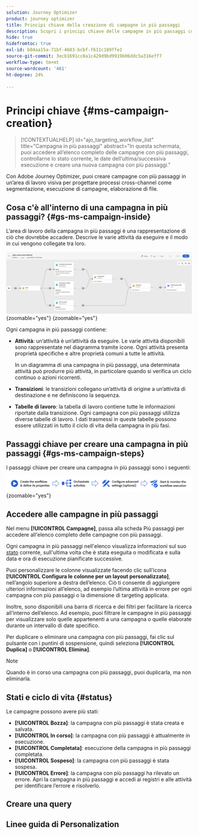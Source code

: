 ```yaml
---
solution: Journey Optimizer
product: journey optimizer
title: Principi chiave della creazione di campagne in più passaggi
description: Scopri i principi chiave delle campagne in più passaggi con Adobe Journey Optimizer
hide: true
hidefromtoc: true
exl-id: b04aa15a-71bf-4683-bcbf-f611c189ffe1
source-git-commit: 3ecb1691cc8a1c429d9bd9919b06ddc5a316eff7
workflow-type: tm+mt
source-wordcount: '461'
ht-degree: 24%

---
```


# Principi chiave {#ms-campaign-creation}

>[!CONTEXTUALHELP]
>id="ajo_targeting_workflow_list"
>title="Campagna in più passaggi"
>abstract="In questa schermata, puoi accedere all’elenco completo delle campagne con più passaggi, controllarne lo stato corrente, le date dell’ultima/successiva esecuzione e creare una nuova campagna con più passaggi."

Con Adobe Journey Optimizer, puoi creare campagne con più passaggi in un’area di lavoro visiva per progettare processi cross-channel come segmentazione, esecuzione di campagne, elaborazione di file.

## Cosa c&#39;è all&#39;interno di una campagna in più passaggi? {#gs-ms-campaign-inside}

L’area di lavoro della campagna in più passaggi è una rappresentazione di ciò che dovrebbe accadere. Descrive le varie attività da eseguire e il modo in cui vengono collegate tra loro.

![](assets/workflow-example.png){zoomable="yes"} {zoomable="yes"}

Ogni campagna in più passaggi contiene:

* **Attività**: un’attività è un’attività da eseguire. Le varie attività disponibili sono rappresentate nel diagramma tramite icone. Ogni attività presenta proprietà specifiche e altre proprietà comuni a tutte le attività.

  In un diagramma di una campagna in più passaggi, una determinata attività può produrre più attività, in particolare quando si verifica un ciclo continuo o azioni ricorrenti.

* **Transizioni**: le transizioni collegano un’attività di origine a un’attività di destinazione e ne definiscono la sequenza.

* **Tabelle di lavoro**: la tabella di lavoro contiene tutte le informazioni riportate dalla transizione. Ogni campagna con più passaggi utilizza diverse tabelle di lavoro. I dati trasmessi in queste tabelle possono essere utilizzati in tutto il ciclo di vita della campagna in più fasi.

## Passaggi chiave per creare una campagna in più passaggi {#gs-ms-campaign-steps}

I passaggi chiave per creare una campagna in più passaggi sono i seguenti:

![](assets/workflow-creation-process.png){zoomable="yes"}

## Accedere alle campagne in più passaggi

Nel menu **[!UICONTROL Campagne]**, passa alla scheda Più passaggi per accedere all&#39;elenco completo delle campagne con più passaggi.

Ogni campagna in più passaggi nell&#39;elenco visualizza informazioni sul suo [stato](#status) corrente, sull&#39;ultima volta che è stata eseguita o modificata e sulla data e ora di esecuzione pianificate successive.

Puoi personalizzare le colonne visualizzate facendo clic sull’icona **[!UICONTROL Configura le colonne per un layout personalizzato]**, nell’angolo superiore a destra dell’elenco. Ciò ti consente di aggiungere ulteriori informazioni all’elenco, ad esempio l’ultima attività in errore per ogni campagna con più passaggi o la dimensione di targeting applicata.

Inoltre, sono disponibili una barra di ricerca e dei filtri per facilitare la ricerca all’interno dell’elenco. Ad esempio, puoi filtrare le campagne in più passaggi per visualizzare solo quelle appartenenti a una campagna o quelle elaborate durante un intervallo di date specifico.

Per duplicare o eliminare una campagna con più passaggi, fai clic sul pulsante con i puntini di sospensione, quindi seleziona **[!UICONTROL Duplica]** o **[!UICONTROL Elimina]**.

>[!NOTE]
>
>Quando è in corso una campagna con più passaggi, puoi duplicarla, ma non eliminarla.

## Stati e ciclo di vita {#status}

Le campagne possono avere più stati:

* **[!UICONTROL Bozza]**: la campagna con più passaggi è stata creata e salvata.
* **[!UICONTROL In corso]**: la campagna con più passaggi è attualmente in esecuzione.
* **[!UICONTROL Completata]**: esecuzione della campagna in più passaggi completata.
* **[!UICONTROL Sospeso]**: la campagna con più passaggi è stata sospesa.
* **[!UICONTROL Errore]**: la campagna con più passaggi ha rilevato un errore. Apri la campagna in più passaggi e accedi ai registri e alle attività per identificare l’errore e risolverlo.


## Creare una query

## Linee guida di Personalization
